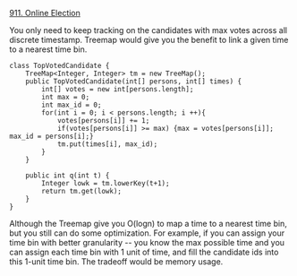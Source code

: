 [911. Online Election](https://leetcode.com/problems/online-election/)

You only need to keep tracking on the candidates with max votes across all discrete timestamp. Treemap would give you the benefit to link a given time to a nearest time bin.


```
class TopVotedCandidate {
    TreeMap<Integer, Integer> tm = new TreeMap();
    public TopVotedCandidate(int[] persons, int[] times) {
        int[] votes = new int[persons.length];
        int max = 0;
        int max_id = 0;
        for(int i = 0; i < persons.length; i ++){
            votes[persons[i]] += 1;
            if(votes[persons[i]] >= max) {max = votes[persons[i]]; max_id = persons[i];}
            tm.put(times[i], max_id);
        }
    }
    
    public int q(int t) {
        Integer lowk = tm.lowerKey(t+1);
        return tm.get(lowk);
    }
}
```

Although the Treemap give you O(logn) to map a time to a nearest time bin, but you still can do some optimization. For example, if you can assign your time bin with better granularity -- you know the max possible time and you can assign each time bin with 1 unit of time, and fill the candidate ids into this 1-unit time bin. The tradeoff would be memory usage.
